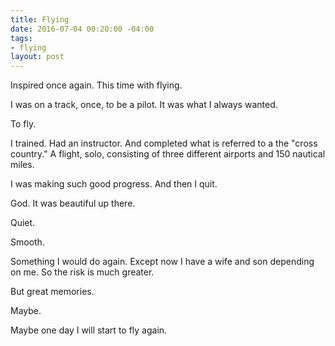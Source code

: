 ```yaml
---
title: Flying
date: 2016-07-04 00:20:00 -04:00
tags:
- flying
layout: post
---
```


Inspired once again. This time with flying. 

I was on a track, once, to be a pilot. It was what I always wanted. 

To fly.

I trained. Had an instructor. And completed what is referred to a the "cross country."  A flight, solo, consisting of three different airports and 150 nautical miles.

I was making such good progress. And then I quit. 

God. It was beautiful up there. 

Quiet. 

Smooth. 

Something I would do again. Except now I have a wife and son depending on me. So the risk is much greater. 

But great memories. 

Maybe. 

Maybe one day I will start to fly again. 